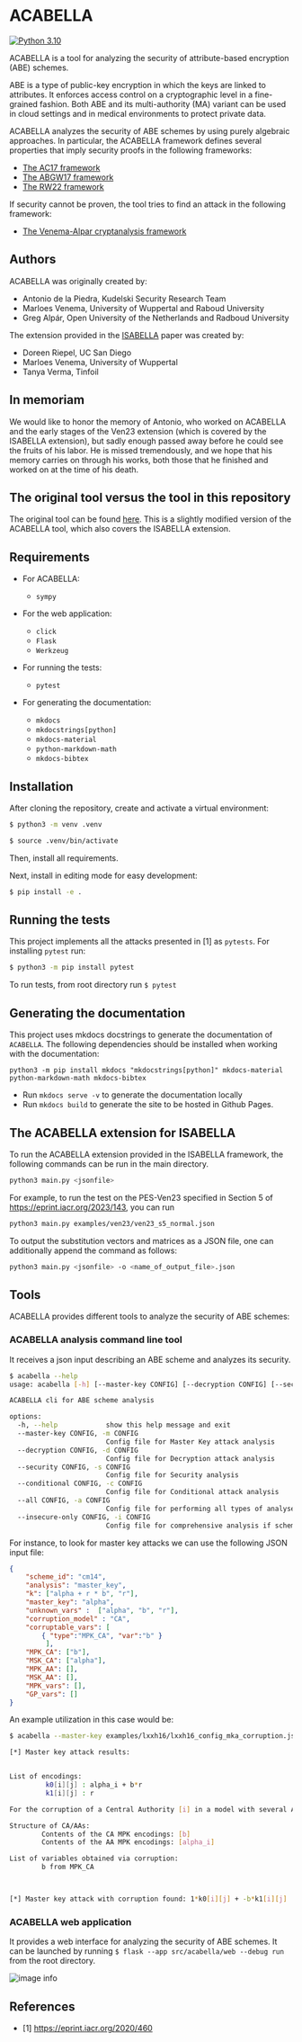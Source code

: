 
# ACABELLA

[![Python 3.10](https://img.shields.io/badge/python-3.10-blue.svg)](https://www.python.org/downloads/release/python-3100/)

ACABELLA is a tool for analyzing the security of attribute-based encryption (ABE) schemes.

ABE is a type of public-key encryption in which the keys are linked to attributes. It enforces access control on a cryptographic level in a fine-grained fashion. Both ABE and its multi-authority (MA) variant can be used in cloud settings and in medical environments to protect private data.

ACABELLA analyzes the security of ABE schemes by using purely algebraic approaches. In particular, the ACABELLA framework defines several properties that imply security proofs in the following frameworks:

 - [The AC17 framework](https://eprint.iacr.org/2017/233)
 - [The ABGW17 framework](https://eprint.iacr.org/2017/983)
 - [The RW22 framework](https://eprint.iacr.org/2022/1415)

If security cannot be proven, the tool tries to find an attack in the following framework: 

 - [The Venema-Alpar cryptanalysis framework](https://eprint.iacr.org/2020/460)

## Authors

ACABELLA was originally created by:

   - Antonio de la Piedra, Kudelski Security Research Team
   - Marloes Venema, University of Wuppertal and Raboud University
   - Greg Alpár, Open University of the Netherlands and Radboud University

The extension provided in the [ISABELLA](https://eprint.iacr.org/2024/1352) paper was created by:

- Doreen Riepel, UC San Diego
- Marloes Venema, University of Wuppertal
- Tanya Verma, Tinfoil

## In memoriam

We would like to honor the memory of Antonio, who worked on ACABELLA and the early stages of the Ven23 extension (which is covered by the ISABELLA extension), but sadly enough passed away before he could see the fruits of his labor. He is missed tremendously, and we hope that his memory carries on through his works, both those that he finished and worked on at the time of his death.

## The original tool versus the tool in this repository

The original tool can be found [here](https://github.com/abecryptools/ACABELLA). This is a slightly modified version of the ACABELLA tool, which also covers the ISABELLA extension.

## Requirements

- For ACABELLA:
    * `sympy`
  
- For the web application:
    * `click`
    * `Flask`
    * `Werkzeug`

- For running the tests:
    * `pytest`
  
- For generating the documentation:
    * `mkdocs`
    * `mkdocstrings[python]` 
    * `mkdocs-material`
    * `python-markdown-math`
    * `mkdocs-bibtex`

## Installation

After cloning the repository, create and activate a virtual environment:

```bash
$ python3 -m venv .venv

$ source .venv/bin/activate
```

Then, install all requirements.

Next, install in editing mode for easy development:

```bash
$ pip install -e .
```

## Running the tests

This project implements all the attacks presented in [1] as `pytests`. For installing
`pytest` run:

```bash
$ python3 -m pip install pytest
```

To run tests, from root directory run `$ pytest`

## Generating the documentation

This project uses mkdocs docstrings to generate the documentation of `ACABELLA`.
The following dependencies should be installed when working with the documentation:

```
python3 -m pip install mkdocs "mkdocstrings[python]" mkdocs-material python-markdown-math mkdocs-bibtex
```

- Run `mkdocs serve -v` to generate the documentation locally
- Run `mkdocs build` to generate the site to be hosted in Github Pages.

## The ACABELLA extension for ISABELLA

To run the ACABELLA extension provided in the ISABELLA framework, the following commands can be run in the main directory.
```bash
python3 main.py <jsonfile>
```

For example, to run the test on the PES-Ven23 specified in Section 5 of https://eprint.iacr.org/2023/143, you can run
```bash
python3 main.py examples/ven23/ven23_s5_normal.json
```

To output the substitution vectors and matrices as a JSON file, one can additionally append the command as follows:
```bash
python3 main.py <jsonfile> -o <name_of_output_file>.json
```

## Tools

ACABELLA provides different tools to analyze the security of ABE schemes:

### ACABELLA analysis command line tool

It receives a json input describing an ABE scheme and analyzes its security.

```bash
$ acabella --help
usage: acabella [-h] [--master-key CONFIG] [--decryption CONFIG] [--security CONFIG] [--conditional CONFIG] [--all CONFIG] [--insecure-only CONFIG]

ACABELLA cli for ABE scheme analysis

options:
  -h, --help            show this help message and exit
  --master-key CONFIG, -m CONFIG
                        Config file for Master Key attack analysis
  --decryption CONFIG, -d CONFIG
                        Config file for Decryption attack analysis
  --security CONFIG, -s CONFIG
                        Config file for Security analysis
  --conditional CONFIG, -c CONFIG
                        Config file for Conditional attack analysis
  --all CONFIG, -a CONFIG
                        Config file for performing all types of analyses
  --insecure-only CONFIG, -i CONFIG
                        Config file for comprehensive analysis if scheme is detected as insecure
```

For instance, to look for master key attacks we can use the following JSON input file:

```json
{
    "scheme_id": "cm14",
    "analysis": "master_key",
    "k": ["alpha + r * b", "r"],
    "master_key": "alpha",
    "unknown_vars" :  ["alpha", "b", "r"],
    "corruption_model" : "CA",
    "corruptable_vars": [
        { "type":"MPK_CA", "var":"b" }
         ],
    "MPK_CA": ["b"],
    "MSK_CA": ["alpha"],
    "MPK_AA": [],
    "MSK_AA": [],
    "MPK_vars": [],
    "GP_vars": []
} 
```

An example utilization in this case would be:

```bash
$ acabella --master-key examples/lxxh16/lxxh16_config_mka_corruption.json 

[*] Master key attack results:


List of encodings:
         k0[i][j] : alpha_i + b*r
         k1[i][j] : r

For the corruption of a Central Authority [i] in a model with several Attribute Authorities [j].

Structure of CA/AAs:
        Contents of the CA MPK encodings: [b]
        Contents of the AA MPK encodings: [alpha_i]

List of variables obtained via corruption:
        b from MPK_CA



[*] Master key attack with corruption found: 1*k0[i][j] + -b*k1[i][j]
```


### ACABELLA web application

It provides a web interface for analyzing the security of ABE schemes.
It can be launched by running `$ flask --app src/acabella/web --debug run` from the root directory.


![image info](docs/img/acabella.png)

## References

- [1] https://eprint.iacr.org/2020/460

